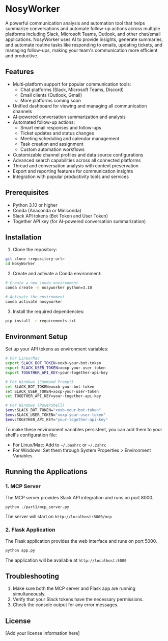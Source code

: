 # NosyWorker

A powerful communication analysis and automation tool that helps summarize conversations and automate follow-up actions across multiple platforms including Slack, Microsoft Teams, Outlook, and other chat/email applications. NosyWorker uses AI to provide insights, generate summaries, and automate routine tasks like responding to emails, updating tickets, and managing follow-ups, making your team's communication more efficient and productive.

## Features

- Multi-platform support for popular communication tools:
  - Chat platforms (Slack, Microsoft Teams, Discord)
  - Email clients (Outlook, Gmail)
  - More platforms coming soon
- Unified dashboard for viewing and managing all communication channels
- AI-powered conversation summarization and analysis
- Automated follow-up actions:
  - Smart email responses and follow-ups
  - Ticket updates and status changes
  - Meeting scheduling and calendar management
  - Task creation and assignment
  - Custom automation workflows
- Customizable channel profiles and data source configurations
- Advanced search capabilities across all connected platforms
- Thread and conversation analysis with context preservation
- Export and reporting features for communication insights
- Integration with popular productivity tools and services

## Prerequisites

- Python 3.10 or higher
- Conda (Anaconda or Miniconda)
- Slack API tokens (Bot Token and User Token)
- Together API key (for AI-powered conversation summarization)

## Installation

1. Clone the repository:
```bash
git clone <repository-url>
cd NosyWorker
```

2. Create and activate a Conda environment:
```bash
# Create a new conda environment
conda create -n nosyworker python=3.10

# Activate the environment
conda activate nosyworker
```

3. Install the required dependencies:
```bash
pip install -r requirements.txt
```

## Environment Setup

Set up your API tokens as environment variables:

```bash
# For Linux/Mac
export SLACK_BOT_TOKEN=xoxb-your-bot-token
export SLACK_USER_TOKEN=xoxp-your-user-token
export TOGETHER_API_KEY=your-together-api-key

# For Windows (Command Prompt)
set SLACK_BOT_TOKEN=xoxb-your-bot-token
set SLACK_USER_TOKEN=xoxp-your-user-token
set TOGETHER_API_KEY=your-together-api-key

# For Windows (PowerShell)
$env:SLACK_BOT_TOKEN="xoxb-your-bot-token"
$env:SLACK_USER_TOKEN="xoxp-your-user-token"
$env:TOGETHER_API_KEY="your-together-api-key"
```

To make these environment variables persistent, you can add them to your shell's configuration file:
- For Linux/Mac: Add to `~/.bashrc` or `~/.zshrc`
- For Windows: Set them through System Properties > Environment Variables

## Running the Applications

### 1. MCP Server

The MCP server provides Slack API integration and runs on port 8000.

```bash
python ./part1/mcp_server.py
```

The server will start on `http://localhost:8000/mcp`

### 2. Flask Application

The Flask application provides the web interface and runs on port 5000.

```bash
python app.py
```

The application will be available at `http://localhost:5000`

## Troubleshooting

1. Make sure both the MCP server and Flask app are running simultaneously.
2. Verify that your Slack tokens have the necessary permissions.
3. Check the console output for any error messages.

## License

[Add your license information here]